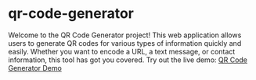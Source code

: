 # qr-code-generator
Welcome to the QR Code Generator project!
This web application allows users to generate QR codes for various types of information quickly and easily.
Whether you want to encode a URL, a text message, or contact information, this tool has got you covered.
Try out the live demo: [QR Code Generator Demo](https://qr-code-xi-one.vercel.app/)
